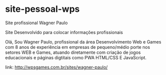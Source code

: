 # site-pessoal-wps
Site profissional Wagner Paulo

Site Desenvolvido para colocar informações profissionais

Olá, Sou Wagner Paulo, profissional da área Desenvolvimento Web e Games com 8 anos de experiência em empresas de pequeno/médio porte
nos setores WEB e Games, atuando diretamente com criação de jogos educacionais e páginas digtitais como PWA HTML/CSS E JavaScript.

link:
http://wpsgames.com.br/sites/wagner-paulo/
